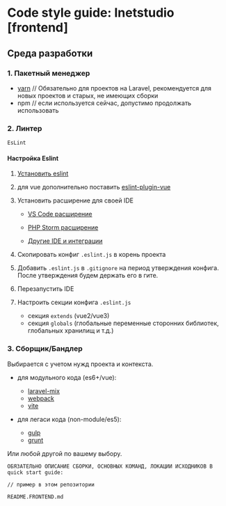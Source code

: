 # Code style guide: Inetstudio [frontend]

## Среда разработки

### 1. Пакетный менеджер

- [yarn](https://classic.yarnpkg.com/en/docs/install) // Обязательно для проектов на Laravel, рекомендуется для новых проектов и старых, не имеющих сборки
- npm // если используется сейчас, допустимо продолжать использовать

### 2. Линтер

    EsLint

#### Настройка Eslint

1. [Установить eslint](https://eslint.org/docs/user-guide/getting-started)
2. для vue дополнительно поставить [eslint-plugin-vue](https://eslint.vuejs.org/user-guide/#installation)
3. Установить расширение для своей IDE

    - [VS Code расширение](https://marketplace.visualstudio.com/items?itemName=dbaeumer.vscode-eslint)

    - [PHP Storm расширение](https://www.jetbrains.com/help/phpstorm/eslint.html)

    - [Другие IDE и интеграции](https://eslint.org/docs/user-guide/integrations)
4. Скопировать конфиг `.eslint.js` в корень проекта
5. Добавить `.eslint.js` в `.gitignore` на период утверждения конфига. После утверждения будем держать его в гите.
6. Перезапустить IDE
7. Настроить секции конфига `.eslint.js`
    - секция `extends` (vue2/vue3)
    - секция `globals` (глобальные переменные сторонних библиотек, глобальных хранилищ и т.д.)

### 3. Сборщик/Бандлер

Выбирается с учетом нужд проекта и контекста.

- для модульного кода (es6+/vue):

  - [laravel-mix](https://laravel-mix.com/docs/6.0/what-is-mix)
  - [webpack](https://webpack.js.org/)
  - [vite](https://vitejs.dev/guide/)

- для легаси кода (non-module/es5):

  - [gulp](https://gulpjs.com/docs/en/getting-started/quick-start)
  - [grunt](https://gruntjs.com/getting-started)

Или любой другой по вашему выбору.

    ОБЯЗАТЕЛЬНО ОПИСАНИЕ СБОРКИ, ОСНОВНЫХ КОМАНД, ЛОКАЦИИ ИСХОДНИКОВ В quick start guide:

    // пример в этом репозитории

    README.FRONTEND.md
